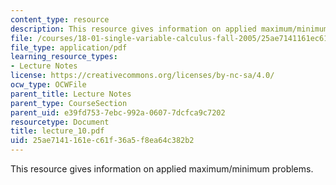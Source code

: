 ```yaml
---
content_type: resource
description: This resource gives information on applied maximum/minimum problems.
file: /courses/18-01-single-variable-calculus-fall-2005/25ae7141161ec61f36a5f8ea64c382b2_lecture_10.pdf
file_type: application/pdf
learning_resource_types:
- Lecture Notes
license: https://creativecommons.org/licenses/by-nc-sa/4.0/
ocw_type: OCWFile
parent_title: Lecture Notes
parent_type: CourseSection
parent_uid: e39fd753-7ebc-992a-0607-7dcfca9c7202
resourcetype: Document
title: lecture_10.pdf
uid: 25ae7141-161e-c61f-36a5-f8ea64c382b2
---
```

This resource gives information on applied maximum/minimum problems.